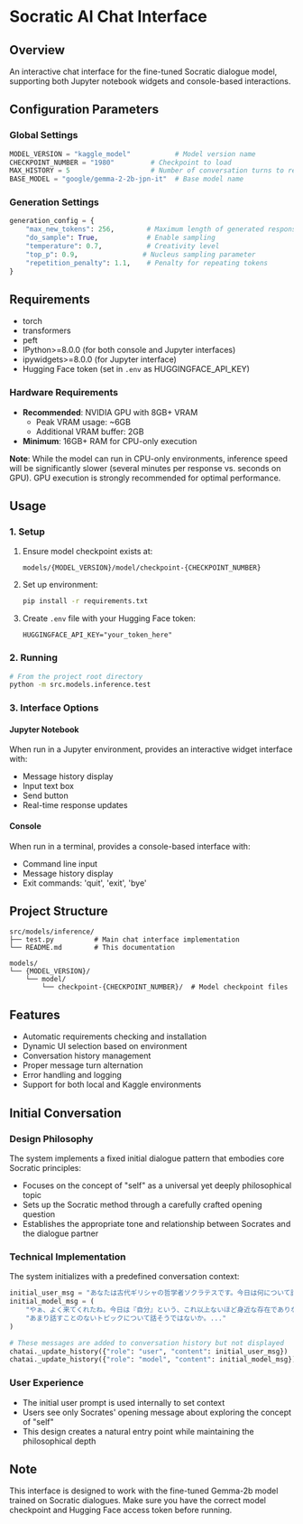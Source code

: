 # Socratic AI Chat Interface

## Overview
An interactive chat interface for the fine-tuned Socratic dialogue model, supporting both Jupyter notebook widgets and console-based interactions.

## Configuration Parameters

### Global Settings
```python
MODEL_VERSION = "kaggle_model"           # Model version name
CHECKPOINT_NUMBER = "1980"         # Checkpoint to load
MAX_HISTORY = 5                    # Number of conversation turns to remember
BASE_MODEL = "google/gemma-2-2b-jpn-it"  # Base model name
```

### Generation Settings
```python
generation_config = {
    "max_new_tokens": 256,        # Maximum length of generated response
    "do_sample": True,            # Enable sampling
    "temperature": 0.7,           # Creativity level
    "top_p": 0.9,                # Nucleus sampling parameter
    "repetition_penalty": 1.1,    # Penalty for repeating tokens
}
```

## Requirements
- torch
- transformers
- peft
- IPython>=8.0.0 (for both console and Jupyter interfaces)
- ipywidgets>=8.0.0 (for Jupyter interface)
- Hugging Face token (set in `.env` as HUGGINGFACE_API_KEY)

### Hardware Requirements
- **Recommended**: NVIDIA GPU with 8GB+ VRAM
  - Peak VRAM usage: ~6GB
  - Additional VRAM buffer: 2GB
- **Minimum**: 16GB+ RAM for CPU-only execution

**Note**: While the model can run in CPU-only environments, inference speed will be 
significantly slower (several minutes per response vs. seconds on GPU). 
GPU execution is strongly recommended for optimal performance.

## Usage

### 1. Setup
1. Ensure model checkpoint exists at:
   ```
   models/{MODEL_VERSION}/model/checkpoint-{CHECKPOINT_NUMBER}
   ```
2. Set up environment:
   ```bash
   pip install -r requirements.txt
   ```
3. Create `.env` file with your Hugging Face token:
   ```env
   HUGGINGFACE_API_KEY="your_token_here"
   ```

### 2. Running
```bash
# From the project root directory
python -m src.models.inference.test
```

### 3. Interface Options

#### Jupyter Notebook
When run in a Jupyter environment, provides an interactive widget interface with:
- Message history display
- Input text box
- Send button
- Real-time response updates

#### Console
When run in a terminal, provides a console-based interface with:
- Command line input
- Message history display
- Exit commands: 'quit', 'exit', 'bye'

## Project Structure
```
src/models/inference/
├── test.py          # Main chat interface implementation
└── README.md        # This documentation

models/
└── {MODEL_VERSION}/
    └── model/
        └── checkpoint-{CHECKPOINT_NUMBER}/  # Model checkpoint files
```

## Features
- Automatic requirements checking and installation
- Dynamic UI selection based on environment
- Conversation history management
- Proper message turn alternation
- Error handling and logging
- Support for both local and Kaggle environments

## Initial Conversation

### Design Philosophy
The system implements a fixed initial dialogue pattern that embodies core Socratic principles:
- Focuses on the concept of "self" as a universal yet deeply philosophical topic
- Sets up the Socratic method through a carefully crafted opening question
- Establishes the appropriate tone and relationship between Socrates and the dialogue partner

### Technical Implementation
The system initializes with a predefined conversation context:
```python
initial_user_msg = "あなたは古代ギリシャの哲学者ソクラテスです。今日は何について話しますか？"
initial_model_msg = (
    "やぁ、よく来てくれたね。今日は『自分』という、これ以上ないほど身近な存在でありながら、"
    "あまり話すことのないトピックについて話そうではないか。..."
)

# These messages are added to conversation history but not displayed
chatai._update_history({"role": "user", "content": initial_user_msg})
chatai._update_history({"role": "model", "content": initial_model_msg})
```

### User Experience
- The initial user prompt is used internally to set context
- Users see only Socrates' opening message about exploring the concept of "self"
- This design creates a natural entry point while maintaining the philosophical depth

## Note
This interface is designed to work with the fine-tuned Gemma-2b model trained on Socratic dialogues. Make sure you have the correct model checkpoint and Hugging Face access token before running.
